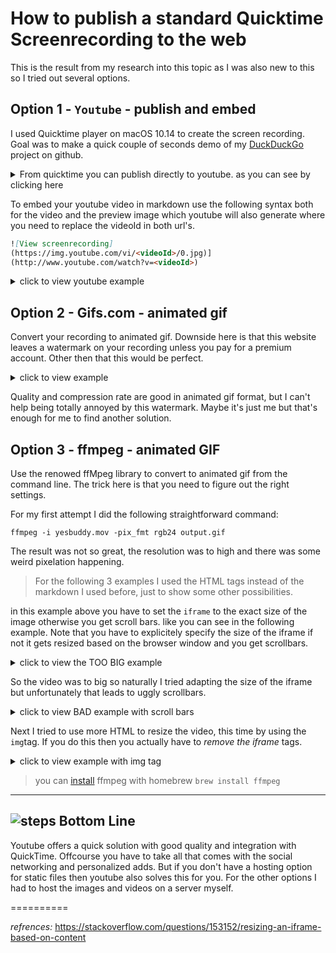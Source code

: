 # How to publish a standard Quicktime Screenrecording to the web #

This is the result from my research into this topic as I was also new to this so I tried out several options.

## Option 1 - `Youtube` - publish and embed ##

I used Quicktime player on macOS 10.14 to create the screen recording. Goal was to make a quick couple of seconds demo of my [DuckDuckGo](https://github.com/stepvda/duckduckgoogle) project on github.

<details>
<summary>From quicktime you can publish directly to youtube. as you can see by clicking here</summary>

![save quicktime to youtube](https://west.stepvda.net/lib/screen_to_web_qt.png)

</details>

To embed your youtube video in markdown use the following syntax both for the video and the preview image which youtube will also generate where you need to replace the videoId in both url's.

````markdown
![View screenrecording]
(https://img.youtube.com/vi/<videoId>/0.jpg)]
(http://www.youtube.com/watch?v=<videoId>)
````

<details>
<summary>click to view youtube example</summary>

[![DuckDuckGoogle](https://img.youtube.com/vi/HnFOLH8ZaLE/0.jpg)](https://youtu.be/HnFOLH8ZaLE)

</details>

## Option 2 - Gifs.com -  animated gif

Convert your recording to animated gif. Downside here is that this website leaves a watermark on your recording unless you pay for a premium account. Other then that this would be perfect.

<details>
<summary>click to view example</summary>

![DuckDuckGoogle](https://west.stepvda.net/lib/duckduckGo_demo_gifs_com.gif)

</details>

Quality and compression rate are good in animated gif format, but I can't help being totally annoyed by this watermark. Maybe it's just me but that's enough for me to  find another solution.

## Option 3 - ffmpeg - animated GIF

Use the renowed ffMpeg library to convert to animated gif from the command line. The trick here is that you need to figure out the right settings.

For my first attempt I did the following straightforward command:

````
ffmpeg -i yesbuddy.mov -pix_fmt rgb24 output.gif
````

The result was not so great, the resolution was to high and there was some weird pixelation happening.

>For the following 3 examples I used the HTML tags instead of the markdown I used before, just to show some other possibilities.

in this example above you have to set the `iframe` to the exact size of the image otherwise you get scroll bars. like you can see in the following example. Note that you have to explicitely specify the size of the iframe if not it gets resized based on the browser window and you get scrollbars.

<details>
<summary>click to view the TOO BIG example</summary>

`code`

````html
<iframe width="1160" height="674" src="https://west.stepvda.net/lib/duckduckGo_demo_ffmpeg.gif" frameborder="0" allowfullscreen></iframe>
````

<iframe width="1160" height="674" frameborder="0" allowfullscreen><img src="https://west.stepvda.net/lib/duckduckGo_demo_ffmpeg.gif"></iframe>

</details>

So the video was to big so naturally I tried adapting the size of the iframe but unfortunately that leads to uggly scrollbars.

<details>
<summary>click to view BAD example with scroll bars</summary>

`code`

````html
<iframe width="580" height="337" src="duckduckGo_demo_ffmpeg.gif" frameborder="0" allowfullscreen></iframe>
</details>
````

<iframe width="580" height="337" src="https://west.stepvda.net/lib/duckduckGo_demo_ffmpeg.gif" frameborder="0" allowfullscreen></iframe>

</details>

Next I tried to use more HTML to resize the video, this time by using the `img`tag. If you do this then you actually have to *remove the iframe* tags.

<details>
<summary>click to view example with img tag</summary>

`code`

````html
<img src="https://west.stepvda.net/lib/duckduckGo_demo_ffmpeg.gif" width="580" height="337">
````

</details>

>you can [install](https://formulae.brew.sh/formula/ffmpeg) ffmpeg with homebrew `brew install ffmpeg`

----------

## ![steps](https://west.stepvda.net/lib/details.png) **Bottom Line** ##

Youtube offers a quick solution with good quality and integration with QuickTime. Offcourse you have to take all that comes with the social networking and personalized adds. But if you don't have a hosting option for static files then youtube also solves this for you. For the other options I had to host the images and videos on a server myself.

==========

*refrences:* <https://stackoverflow.com/questions/153152/resizing-an-iframe-based-on-content>

 